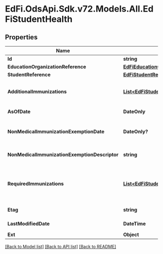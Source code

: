 # EdFi.OdsApi.Sdk.v72.Models.All.EdFiStudentHealth

## Properties

Name | Type | Description | Notes
------------ | ------------- | ------------- | -------------
**Id** | **string** |  | [optional] 
**EducationOrganizationReference** | [**EdFiEducationOrganizationReference**](EdFiEducationOrganizationReference.md) |  | 
**StudentReference** | [**EdFiStudentReference**](EdFiStudentReference.md) |  | 
**AdditionalImmunizations** | [**List&lt;EdFiStudentHealthAdditionalImmunization&gt;**](EdFiStudentHealthAdditionalImmunization.md) | An unordered collection of studentHealthAdditionalImmunizations. A record of additional immunizations satisfactorily received and reported. | [optional] 
**AsOfDate** | **DateOnly** | Date of last update of the student&#39;s health record. | 
**NonMedicalImmunizationExemptionDate** | **DateOnly?** | The year, month and day of the nonmedical exemption from vaccination claimed by the student&#39;s parent or guardian. | [optional] 
**NonMedicalImmunizationExemptionDescriptor** | **string** | The type of nonmedical exemption from vaccination claimed by the student&#39;s parent or guardian. | [optional] 
**RequiredImmunizations** | [**List&lt;EdFiStudentHealthRequiredImmunization&gt;**](EdFiStudentHealthRequiredImmunization.md) | An unordered collection of studentHealthRequiredImmunizations. A record of the immunizations satisfactorily  received for those recommended to protect the student against vaccine-preventable diseases. | [optional] 
**Etag** | **string** | A unique system-generated value that identifies the version of the resource. | [optional] 
**LastModifiedDate** | **DateTime** | The date and time the resource was last modified. | [optional] 
**Ext** | **Object** | Extensions to the StudentHealth entity. | [optional] 

[[Back to Model list]](../README.md#documentation-for-models) [[Back to API list]](../README.md#documentation-for-api-endpoints) [[Back to README]](../README.md)


